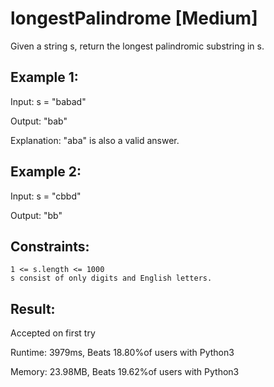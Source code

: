 # longestPalindrome [Medium]

Given a string s, return the longest palindromic substring in s.

## Example 1:

Input: s = "babad"

Output: "bab"

Explanation: "aba" is also a valid answer.

## Example 2:

Input: s = "cbbd"

Output: "bb"

## Constraints:

    1 <= s.length <= 1000
    s consist of only digits and English letters.

## Result:

Accepted on first try

Runtime: 3979ms, Beats 18.80%of users with Python3

Memory: 23.98MB, Beats 19.62%of users with Python3